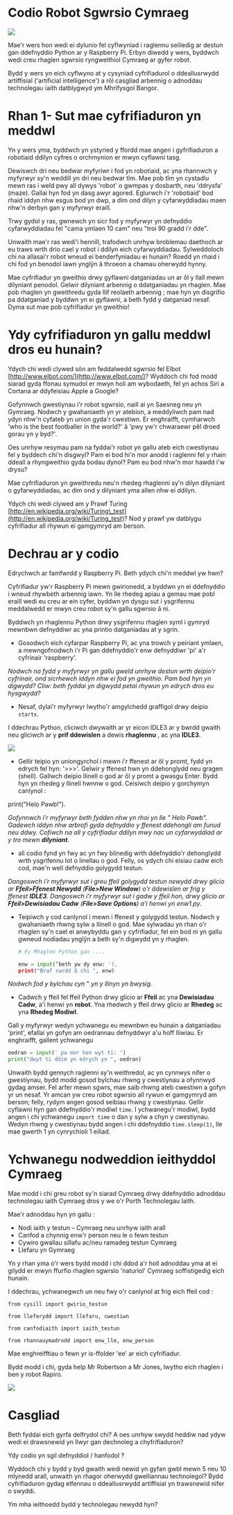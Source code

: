 # Codio Robot Sgwrsio Cymraeg

![](robot.png)

Mae'r wers hon wedi ei dylunio fel cyflwyniad i raglennu seiliedig ar destun gan ddefnyddio Python ar y Raspberry Pi. Erbyn diwedd y wers, byddwch wedi creu rhaglen sgwrsio ryngweithiol Cymraeg ar gyfer robot.

Bydd y wers yn eich cyflwyno at y cysyniad cyfrifiadurol o ddeallusrwydd artiffisial ('artificial intelligence') a rôl casgliad arbennig o adnoddau technolegau iaith datblygwyd ym Mhrifysgol Bangor.

# Rhan 1- Sut mae cyfrifiaduron yn meddwl 

Yn y wers yma, byddwch yn ystyried y ffordd mae angen i gyfrifiaduron a robotiaid ddilyn cyfres o orchmynion er mwyn cyflawni tasg.

Dewiswch dri neu bedwar myfyriwr i fod yn robotiaid, ac yna rhannwch y myfyrwyr sy'n weddill yn dri neu bedwar tîm. Mae pob tîm yn cystadlu mewn ras i weld pwy all dywys 'robot' o gwmpas y dosbarth, neu 'ddrysfa' (maze). Gallai hyn fod yn dasg awyr agored. Eglurwch i'r 'robotiaid' bod rhaid iddyn nhw esgus bod yn dwp, a dim ond dilyn y cyfarwyddiadau maen nhw'n derbyn gan y myfyrwyr eraill.

Trwy gydol y ras, gwnewch yn sicr fod y myfyrwyr yn defnyddio cyfarwyddiadau fel "cama ymlaen 10 cam" neu "troi 90 gradd i'r dde".

Unwaith mae'r ras wedi'i hennill, trafodwch unrhyw broblemau daethoch ar eu traws wrth drio cael y robot i ddilyn eich cyfarwyddiadau. Sylweddoloch chi na allasai'r robot wneud ei benderfyniadau ei hunain? Roedd yn rhaid i chi fod yn benodol iawn ynglŷn â throeon a chamau oherwydd hynny.

Mae cyfrifiadur yn gweithio drwy gyflawni datganiadau un ar ôl y llall mewn dilyniant penodol. Gelwir dilyniant arbennig o ddatganiadau yn rhaglen. Mae pob rhaglen yn gweithredu gyda llif reolaeth arbennig ; mae hyn yn disgrifio pa ddatganiad y byddwn yn ei gyflawni, a beth fydd y datganiad nesaf. Dyma sut mae pob cyfrifiadur yn gweithio!

# Ydy cyfrifiaduron yn gallu meddwl dros eu hunain?

Ydych chi wedi clywed sôn am feddalwedd sgwrsio fel Elbot [http://www.elbot.com/](http://www.elbot.com/)? Wyddoch chi fod modd siarad gyda ffonau symudol er mwyn holi am wybodaeth, fel yn achos Siri a Cortana ar ddyfeisiau Apple a Google?

Gofynnwch gwestiynau i'r robot sgwrsio, naill ai yn Saesneg neu yn Gymraeg. Nodwch y gwahaniaeth yn yr atebion, a meddyliwch pam nad ydyn nhw'n cyfateb yn union gyda'r cwestiwn. Er enghraifft, cymharwch 'who is the best footballer in the world?' â 'pwy yw'r chwaraewr pêl droed gorau yn y byd?'.

Oes unrhyw resymau pam na fyddai'r robot yn gallu ateb eich cwestiynau fel y byddech chi'n disgwyl? Pam ei bod hi'n mor anodd i raglenni fel y rhain ddeall a rhyngweithio gyda bodau dynol? Pam eu bod nhw'n mor hawdd i'w drysu?

Mae cyfrifiaduron yn gweithredu neu'n rhedeg rhaglenni sy'n dilyn dilyniant o gyfarwyddiadau, ac dim ond y dilyniant yma allen nhw ei ddilyn.

Ydych chi wedi clywed am y Prawf Turing [http://en.wikipedia.org/wiki/Turing\_test](http://en.wikipedia.org/wiki/Turing_test)? Nod y prawf yw datblygu cyfrifiadur all rhywun ei gamgymryd am berson.

# Dechrau ar y codio

Edrychwch ar famfwrdd y Raspberry Pi. Beth ydych chi'n meddwl yw hwn?

Cyfrifiadur yw'r Raspberry Pi mewn gwirionedd, a byddwn yn ei ddefnyddio i wneud rhywbeth arbennig iawn. Yn lle rhedeg apiau a gemau mae pobl eraill wedi eu creu ar ein cyfer, byddwn yn dysgu sut i ysgrifennu meddalwedd er mwyn creu robot sy'n gallu sgwrsio â ni.

Byddwch yn rhaglennu Python drwy ysgrifennu rhaglen syml i gymryd mewnbwn defnyddiwr ac yna printio datganiadau at y sgrin.

- Gosodwch eich cyfarpar Raspberry Pi, ac yna trowch y peiriant ymlaen, a mewngofnodwch i'r Pi gan ddefnyddio'r enw defnyddiwr 'pi' a'r cyfrinair 'raspberry'.

_Nodwch na fydd y myfyrwyr yn gallu gweld unrhyw destun wrth deipio'r cyfrinair, ond sicrhewch iddyn nhw ei fod yn gweithio. Pam bod hyn yn digwydd? Cliw: beth fyddai yn digwydd petai rhywun yn edrych dros eu hysgwydd?_

- Nesaf, dylai'r myfyrwyr lwytho'r amgylchedd graffigol drwy deipio `startx`.

I ddechrau Python, cliciwch dwywaith ar yr eicon IDLE3 ar y bwrdd gwaith neu gliciwch ar y **prif ddewislen** a dewis **rhaglennu** , ac yna **IDLE3**.

 ![](idle3.png)

- Gellir teipio yn uniongyrchol i mewn i'r ffenest ar ôl y promt, fydd yn edrych fel hyn: '>>>'. Gelwir y ffenest hwn yn ddehonglydd neu gragen (shell). Gallwch deipio llinell o god ar ôl y promt a gwasgu Enter. Bydd hyn yn rhedeg y llinell hwnnw o god. Ceisiwch deipio y gorchymyn canlynol :

print("Helo Pawb!").

_Gofynnwch i'r myfyrwyr beth fydden nhw yn rhoi yn lle " Helo Pawb". Gadewch iddyn nhw arbrofi gyda defnyddio y ffenest ddehongli am funud neu ddwy. Cofiwch na all y cyfrifiadur ddilyn mwy nac un cyfarwyddiad ar y tro mewn **dilyniant**._

- all codio fynd yn fwy ac yn fwy blinedig wrth ddefnyddio'r dehonglydd wrth ysgrifennu lot o linellau o god. Felly, os ydych chi eisiau cadw eich cod, mae'n well defnyddio golygydd testun.

_Dangoswch i'r myfyrwyr sut i greu ffeil golygydd testun newydd drwy glicio ar **Ffeil>Ffenest Newydd** (**File>New Window**) o'r ddewislen ar frig y ffenest **IDLE3**. Dangoswch i'r myfyrwyr sut i gadw y ffeil hon, drwy glicio ar **Ffeil>Dewisiadau Cadw** (**File>Save Options**) a'i henwi yn enw1.py._

- Teipiwch y cod canlynol i mewn i ffenest y golygydd testun. Nodwch y gwahaniaeth rhwng sylw a llinell o god. Mae sylwadau yn rhan o'r rhaglen sy'n cael ei anwybyddu gan y cyfrifiadur, fel ein bod ni yn gallu gwneud nodiadau ynglŷn a beth sy'n digwydd yn y rhaglen.

	```python
	# Fy Rhaglen Python gan ....
	
	enw = input(‘beth yw dy enw: '), 
	print("Braf cwrdd â chi ", enw)
	```
_Nodwch fod y bylchau cyn_ " _yn y llinyn yn bwysig._

- Cadwch y ffeil fel ffeil Python drwy glicio ar **Ffeil** ac yna **Dewisiadau Cadw**, a'i henwi yn **robot**. 
Yna rhedwch y ffeil drwy glicio ar **Rhedeg** ac yna **Rhedeg Modiwl**.

Gall y myfyrwyr wedyn ychwanegu eu mewnbwn eu hunain a datganiadau 'print', efallai yn gofyn am oedrannau defnyddwyr a'u hoff lliwiau. 
Er enghraifft, gallent ychwanegu

```python
oedran = input(' pa mor hen wyt ti: ')
print("dwyt ti ddim yn edrych yn ", oedran)
```
Unwaith bydd gennych raglenni sy'n weithredol, ac yn cynnwys nifer o gwestiynau, bydd modd gosod bylchau rhwng y cwestiynau a ofynnwyd gydag amser. Fel arfer mewn sgwrs, mae saib rhwng ateb cwestiwn a gofyn yr un nesaf. Yr amcan yw creu robot sgwrsio all rywun ei gamgymryd am berson; felly, rydym angen gosod seibiau rhwng y cwestiynau. Gellir cyflawni hyn gan ddefnyddio'r modiwl `time`. I ychwanegu'r modiwl, bydd angen i chi ychwanegu `import time` o dan y sylw a chyn y cwestiynau. Wedyn rhwng y cwestiynau bydd angen i chi ddefnyddio `time.sleep(1)`, lle mae gwerth 1 yn cynrychioli 1 eiliad.


# Ychwanegu nodweddion ieithyddol Cymraeg 

Mae modd i chi greu robot sy'n siarad Cymraeg drwy ddefnyddio adnoddau technolegau iaith Cymraeg dros y we o'r Porth Technolegau Iaith.

Mae'r adnoddau hyn yn gallu :

- Nodi iaith y testun – Cymraeg neu unrhyw iaith arall
- Canfod a chynnig enw'r person neu le o fewn testun
- Cywiro gwallau sillafu ac/neu ramadeg testun Cymraeg
- Llefaru yn Gymraeg

Yn y rhan yma o'r wers bydd modd i chi ddod a'r holl adnoddau yma at ei gilydd er mwyn ffurfio rhaglen sgwrsio 'naturiol' Cymraeg soffistigedig eich hunain.

I ddechrau, ychwanegwch un neu fwy o'r canlynol at frig eich ffeil cod :

`from cysill import gwirio_testun`

`from lleferydd import llefaru, cwestiwn`

`from canfodiaith import iaith_testun`

`from rhannauymadrodd import enw_lle, enw_person`

Mae enghreifftiau o fewn yr is-ffolder 'ee' ar eich cyfrifiadur.

Bydd modd i chi, gyda help Mr Robertson a Mr Jones, lwytho eich rhaglen i ben y robot Rapiro.

 ![](rapiro.png)

# Casgliad

Beth fyddai eich gyrfa delfrydol chi? A oes unrhyw swydd heddiw nad ydyw wedi ei drawsnewid yn llwyr gan dechnoleg a chyfrifiaduron?

Ydy codio yn sgil defnyddiol / hanfodol ?

Wyddoch chi y bydd y byd gwaith wedi newid yn gyfan gwbl mewn 5 neu 10 mlynedd arall, unwaith yn rhagor oherwydd gwelliannau technolegol? Bydd cyfrifiaduron gydag elfennau o ddeallusrwydd artiffisial yn trawsnewid nifer o swyddi.

Ym mha ieithoedd bydd y technolegau newydd hyn?